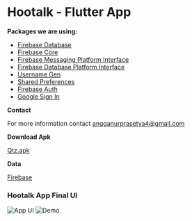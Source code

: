 # Hootalk - Flutter App
**Packages we are using:**

- [Firebase Database](https://pub.dev/packages/firebase_database)
- [Firebase Core](https://pub.dev/packages/firebase_core)
- [Firebase Messaging Platform Interface](https://pub.dev/packages/firebase_messaging_platform_interface)
- [Firebase Database Platform Interface](https://pub.dev/packages/firebase_database_platform_interface)
- [Username Gen](https://pub.dev/packages/username_gen)
- [Shared Preferences](https://pub.dev/packages/shared_preferences)
- [Firebase Auth](https://pub.dev/packages/firebase_auth)
- [Google Sign In](https://pub.dev/packages/google_sign_in)


**Contact**

For more information contact angganurprasetya4@gmail.com

**Download Apk**

[Qtz.apk](https://github.com/prasetyanurangga/qtz/raw/main/Qtz.apk)

**Data**

[Firebase](https://firebase.google.com/)

### Hootalk App Final UI
![App UI](https://github.com/prasetyanurangga/hootalk/raw/main/hootalk_app_ui.png)
![Demo](https://github.com/prasetyanurangga/qtz/raw/main/qtz_app.gif)

